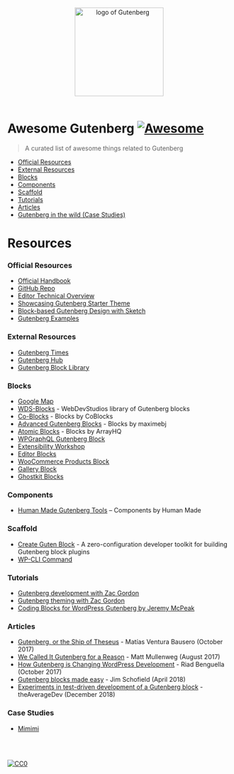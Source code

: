 <p align="center">
  <br>
  <img width="200" src="./gutenberg.svg" alt="logo of Gutenberg">
  <br>
  <br>
</p>

# Awesome Gutenberg [![Awesome](https://awesome.re/badge.svg)](https://awesome.re)

> A curated list of awesome things related to Gutenberg

- [Official Resources](#official-resources)
- [External Resources](#external-resources)
- [Blocks](#blocks)
- [Components](#components)
- [Scaffold](#scaffold)
- [Tutorials](#tutorials)
- [Articles](#articles)
- [Gutenberg in the wild (Case Studies)](#case-studies)

# Resources

### Official Resources

- [Official Handbook](https://wordpress.org/gutenberg/handbook/)
- [GitHub Repo](https://github.com/WordPress/gutenberg)
- [Editor Technical Overview](https://make.wordpress.org/core/2017/01/17/editor-technical-overview/)
- [Showcasing Gutenberg Starter Theme](https://github.com/WordPress/gutenberg-starter-theme)
- [Block-based Gutenberg Design with Sketch](https://github.com/Automattic/gutenberg-themes-sketch)
- [Gutenberg Examples](https://github.com/WordPress/gutenberg-examples)

### External Resources

- [Gutenberg Times](https://gutenbergtimes.com/category/updates/)
- [Gutenberg Hub](http://gutenberghub.com/)
- [Gutenberg Block Library](https://editorblockswp.com/library)

### Blocks

- [Google Map](https://github.com/pantheon-systems/google-map-gutenberg-block)
- [WDS-Blocks](https://github.com/WebDevStudios/WDS-Blocks) - WebDevStudios library of Gutenberg blocks
- [Co-Blocks](https://github.com/thatplugincompany/coblocks) - Blocks by CoBlocks
- [Advanced Gutenberg Blocks](https://github.com/maximebj/advanced-gutenberg-blocks) - Blocks by maximebj
- [Atomic Blocks](https://github.com/ArrayHQ/atomic-blocks) - Blocks by ArrayHQ
- [WPGraphQL Gutenberg Block](https://github.com/wp-graphql/graphql-gutenblock-example)
- [Extensibility Workshop](https://github.com/youknowriad/gutenberg-extensibility-workshop)
- [Editor Blocks](https://github.com/editorblocks/editor-blocks)
- [WooCommerce Products Block](https://github.com/woocommerce/woocommerce-gutenberg-products-block)
- [Gallery Block](https://github.com/thatplugincompany/block-gallery)
- [Ghostkit Blocks](https://github.com/nk-o/ghostkit)

### Components

- [Human Made Gutenberg Tools](https://github.com/humanmade/hm-gutenberg-tools) – Components by Human Made

### Scaffold

- [Create Guten Block](https://github.com/ahmadawais/create-guten-block) - A zero-configuration developer toolkit for building Gutenberg block plugins
- [WP-CLI Command](https://developer.wordpress.org/cli/commands/scaffold/block/)

### Tutorials

- [Gutenberg development with Zac Gordon](https://gutenberg.courses/development/)
- [Gutenberg theming with Zac Gordon](https://gutenberg.courses/theming/)
- [Coding Blocks for WordPress Gutenberg by Jeremy McPeak](https://code.tutsplus.com/courses/coding-blocks-for-wordpress-gutenberg)

### Articles

- [Gutenberg, or the Ship of Theseus](https://matiasventura.com/post/gutenberg-or-the-ship-of-theseus/) - Matías Ventura Bausero (October 2017)
- [We Called It Gutenberg for a Reason](https://ma.tt/2017/08/we-called-it-gutenberg-for-a-reason/) - Matt Mullenweg (August 2017)
- [How Gutenberg is Changing WordPress Development](https://riad.blog/2017/10/06/how-gutenberg-is-changing-wordpress-development/) - Riad Benguella (October 2017)
- [Gutenberg blocks made easy](http://jschof.com/gutenberg-blocks/gutenberg-blocks-made-easy/) - Jim Schofield (April 2018)
- [Experiments in test-driven development of a Gutenberg block](https://www.theaveragedev.com/test-driven-development-of-a-gutenberg-block-1/) - theAverageDev (December 2018)

### Case Studies

- [Mimimi](https://wptavern.com/how-a-munich-based-game-studio-is-using-wordpress-and-gutenberg-to-power-its-website)

<br/>
<br/>

[![CC0](https://i.creativecommons.org/p/zero/1.0/88x31.png)](https://creativecommons.org/publicdomain/zero/1.0/)
